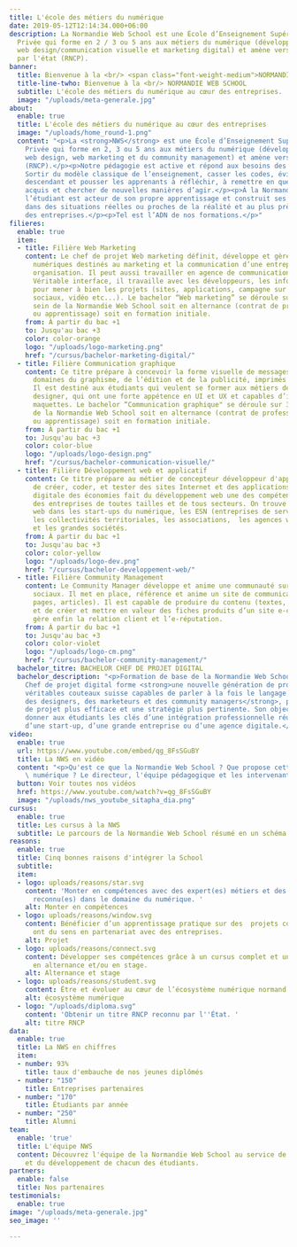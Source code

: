 ```yaml
---
title: L'école des métiers du numérique
date: 2019-05-12T12:14:34.000+06:00
description: La Normandie Web School est une École d’Enseignement Supérieur Technique
  Privée qui forme en 2 / 3 ou 5 ans aux métiers du numérique (développement web,
  web design/communication visuelle et marketing digital) et amène vers un titre reconnu
  par l'état (RNCP).
banner:
  title: Bienvenue à la <br/> <span class="font-weight-medium">NORMANDIE WEB SCHOOL</span>
  title-line-twho: Bienvenue à la <br/> NORMANDIE WEB SCHOOL
  subtitle: L'école des métiers du numérique au cœur des entreprises.
  image: "/uploads/meta-generale.jpg"
about:
  enable: true
  title: L'école des métiers du numérique au cœur des entreprises
  image: "/uploads/home_round-1.png"
  content: "<p>La <strong>NWS</strong> est une École d’Enseignement Supérieur Technique
    Privée qui forme en 2, 3 ou 5 ans aux métiers du numérique (développement web,
    web design, web marketing et du community management) et amène vers un titre d’état
    (RNCP).</p><p>Notre pédagogie est active et répond aux besoins des étudiants d’aujourd’hui.
    Sortir du modèle classique de l’enseignement, casser les codes, éviter l’enseignement
    descendant et pousser les apprenants à réfléchir, à remettre en question leurs
    acquis et chercher de nouvelles manières d’agir.</p><p>À la Normandie Web School
    l’étudiant est acteur de son propre apprentissage et construit ses compétences
    dans des situations réelles ou proches de la réalité et au plus près des besoins
    des entreprises.</p><p>Tel est l’ADN de nos formations.</p>"
filieres:
  enable: true
  item:
  - title: Filière Web Marketing
    content: Le chef de projet Web marketing définit, développe et gère les outils
      numériques destinés au marketing et la communication d’une entreprise ou d'une
      organisation. Il peut aussi travailler en agence de communication digitale.
      Véritable interface, il travaille avec les développeurs, les infographistes
      pour mener à bien les projets (sites, applications, campagne sur les réseaux
      sociaux, vidéo etc...). Le bachelor “Web marketing” se déroule sur 3 ans au
      sein de la Normandie Web School soit en alternance (contrat de professionnalisation
      ou apprentissage) soit en formation initiale. 
    from: À partir du bac +1
    to: Jusqu'au bac +3
    color: color-orange
    logo: "/uploads/logo-marketing.png"
    href: "/cursus/bachelor-marketing-digital/"
  - title: Filière Communication graphique
    content: Ce titre prépare à concevoir la forme visuelle de messages dans les différents
      domaines du graphisme, de l’édition et de la publicité, imprimés ou numériques.
      Il est destiné aux étudiants qui veulent se former aux métiers de web et mobile
      designer, qui ont une forte appétence en UI et UX et capables d’intégrer des
      maquettes. Le bachelor “Communication graphique" se déroule sur 3 ans au sein
      de la Normandie Web School soit en alternance (contrat de professionnalisation
      ou apprentissage) soit en formation initiale. 
    from: À partir du bac +1
    to: Jusqu'au bac +3
    color: color-blue
    logo: "/uploads/logo-design.png"
    href: "/cursus/bachelor-communication-visuelle/"
  - title: Filière Développement web et applicatif
    content: Ce titre prépare au métier de concepteur développeur d'application capable
      de créer, coder, et tester des sites Internet et des applications web. La transformation
      digitale des économies fait du développement web une des compétences essentielles
      des entreprises de toutes tailles et de tous secteurs. On trouve ainsi des développeurs
      web dans les start-ups du numérique, les ESN (entreprises de services numériques), 
      les collectivités territoriales, les associations,  les agences web, les PME
      et les grandes sociétés.
    from: À partir du bac +1
    to: Jusqu'au bac +3
    color: color-yellow
    logo: "/uploads/logo-dev.png"
    href: "/cursus/bachelor-developpement-web/"
  - title: Filière Community Management
    content: Le Community Manager développe et anime une communauté sur les réseaux
      sociaux. Il met en place, référence et anime un site de communication (blog,
      pages, articles). Il est capable de produire du contenu (textes, vidéos, visuels)
      et de créer et mettre en valeur des fiches produits d’un site e-commerce. Il
      gère enfin la relation client et l’e-réputation.
    from: À partir du bac +1
    to: Jusqu'au bac +3
    color: color-violet
    logo: "/uploads/logo-cm.png"
    href: "/cursus/bachelor-community-management/"
  bachelor_titre: BACHELOR CHEF DE PROJET DIGITAL
  bachelor_description: "<p>Formation de base de la Normandie Web School, le Bachelor
    Chef de projet digital forme <strong>une nouvelle génération de professionnels,
    véritables couteaux suisse capables de parler à la fois le langage des développeurs,
    des designers, des marketeurs et des community managers</strong>, pour une conduite
    de projet plus efficace et une stratégie plus pertinente. Son objectif est de
    donner aux étudiants les clés d’une intégration professionnelle réussie au sein
    d’une start-up, d’une grande entreprise ou d’une agence digitale.</p>"
video:
  enable: true
  url: https://www.youtube.com/embed/qg_8FsSGuBY
  title: La NWS en vidéo
  content: "<p>Qu'est ce que la Normandie Web School ? Que propose cette école 100%
    \ numérique ? Le directeur, l'équipe pédagogique et les intervenants vous répondent.</p>"
  button: Voir toutes nos vidéos
  href: https://www.youtube.com/watch?v=qg_8FsSGuBY
  image: "/uploads/nws_youtube_sitapha_dia.png"
cursus:
  enable: true
  title: Les cursus à la NWS
  subtitle: Le parcours de la Normandie Web School résumé en un schéma.
reasons:
  enable: true
  title: Cinq bonnes raisons d'intégrer la School
  subtitle: 
  item:
  - logo: uploads/reasons/star.svg
    content: 'Monter en compétences avec des expert(es) métiers et des professionnel(les)
      reconnu(es) dans le domaine du numérique. '
    alt: Monter en compétences
  - logo: uploads/reasons/window.svg
    content: Bénéficier d’un apprentissage pratique sur des  projets concrets et qui
      ont du sens en partenariat avec des entreprises.
    alt: Projet
  - logo: uploads/reasons/connect.svg
    content: Développer ses compétences grâce à un cursus complet et une mise en pratique
      en alternance et/ou en stage.
    alt: Alternance et stage
  - logo: uploads/reasons/student.svg
    content: Être et évoluer au cœur de l’écosystème numérique normand.
    alt: écosystème numérique
  - logo: "/uploads/diploma.svg"
    content: 'Obtenir un titre RNCP reconnu par l''État. '
    alt: titre RNCP
data:
  enable: true
  title: La NWS en chiffres
  item:
  - number: 93%
    title: taux d'embauche de nos jeunes diplômés
  - number: "150"
    title: Entreprises partenaires
  - number: "170"
    title: Étudiants par année
  - number: "250"
    title: Alumni
team:
  enable: 'true'
  title: L'équipe NWS
  content: Découvrez l'équipe de la Normandie Web School au service de la pédagogie
    et du développement de chacun des étudiants.
partners:
  enable: false
  title: Nos partenaires
testimonials:
  enable: true
image: "/uploads/meta-generale.jpg"
seo_image: ''

---
```

